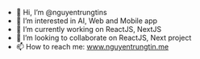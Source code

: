 - 👋 Hi, I’m @nguyentrungtins
- 👀 I’m interested in AI, Web and Mobile app
- 🌱 I’m currently working on ReactJS, NextJS
- 💞️ I’m looking to collaborate on ReactJS, Next project
- 📫 How to reach me: www.nguyentrungtin.me

<!---
nguyentrungtins/nguyentrungtins is a ✨ special ✨ repository because its `README.md` (this file) appears on your GitHub profile.
You can click the Preview link to take a look at your changes.
--->
